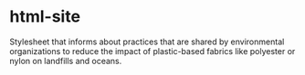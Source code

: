# html-site
Stylesheet that informs  about practices that are shared by environmental organizations to reduce the impact of plastic-based fabrics like polyester or nylon on landfills and oceans.
